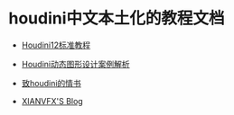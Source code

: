 # houdini中文本土化的教程文档

* [Houdini12标准教程](https://yuedu.baidu.com/ebook/c94b0bcbfe4733687e21aadc?pn=1&pa=1)

* [Houdini动态图形设计案例解析](https://yuedu.baidu.com/ebook/40d1de22ba68a98271fe910ef12d2af90242a807?pn=1&pa=1)

* [致houdini的情书](https://www.jianshu.com/u/41dc7d44f542)

* [XIANVFX'S Blog](http://www.cghonour.com:666/categories/Tutorials/Houdini/)

